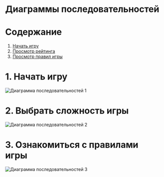# Диаграммы последовательностей

# Содержание
1. [Начать игру](#1)  
2. [Просмотр рейтинга](#2)  
3. [Просмотр правил игры](#3)

<a name="1"/>

# 1. Начать игру 
![Диаграмма последовательностей 1]()

<a name="2"/>

# 2. Выбрать сложность игры
![Диаграмма последовательностей 2]()

<a name="3"/>

# 3. Ознакомиться с правилами игры
![Диаграмма последовательностей 3]()
